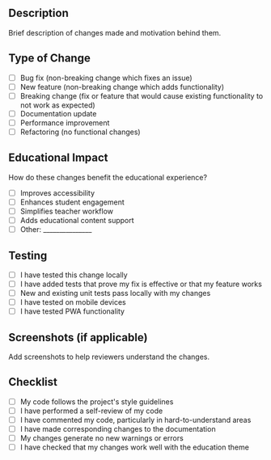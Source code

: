 ## Description

Brief description of changes made and motivation behind them.

## Type of Change

- [ ] Bug fix (non-breaking change which fixes an issue)
- [ ] New feature (non-breaking change which adds functionality)
- [ ] Breaking change (fix or feature that would cause existing functionality to not work as expected)
- [ ] Documentation update
- [ ] Performance improvement
- [ ] Refactoring (no functional changes)

## Educational Impact

How do these changes benefit the educational experience?

- [ ] Improves accessibility
- [ ] Enhances student engagement
- [ ] Simplifies teacher workflow
- [ ] Adds educational content support
- [ ] Other: _______________

## Testing

- [ ] I have tested this change locally
- [ ] I have added tests that prove my fix is effective or that my feature works
- [ ] New and existing unit tests pass locally with my changes
- [ ] I have tested on mobile devices
- [ ] I have tested PWA functionality

## Screenshots (if applicable)

Add screenshots to help reviewers understand the changes.

## Checklist

- [ ] My code follows the project's style guidelines
- [ ] I have performed a self-review of my code
- [ ] I have commented my code, particularly in hard-to-understand areas
- [ ] I have made corresponding changes to the documentation
- [ ] My changes generate no new warnings or errors
- [ ] I have checked that my changes work well with the education theme